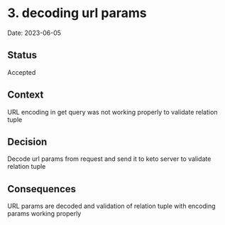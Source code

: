 # 3. decoding url params

Date: 2023-06-05

## Status

Accepted

## Context

URL encoding in get query was not working properly to validate relation tuple

## Decision

Decode url params from request and send it to keto server to validate relation tuple

## Consequences

URL params are decoded and validation of relation tuple with encoding params working properly
